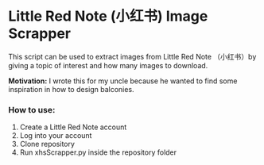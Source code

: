 # Little Red Note (小红书) Image Scrapper

This script can be used to extract images from Little Red Note （小红书）by giving a topic of interest and how many images to download.

**Motivation:** I wrote this for my uncle because he wanted to find some inspiration in how to design balconies.

### How to use:
1. Create a Little Red Note account
2. Log into your account
3. Clone repository
4. Run xhsScrapper.py inside the repository folder
